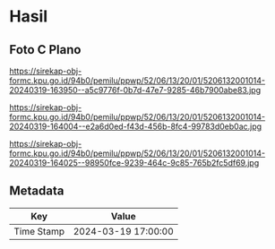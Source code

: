# Hasil

## Foto C Plano

https://sirekap-obj-formc.kpu.go.id/94b0/pemilu/ppwp/52/06/13/20/01/5206132001014-20240319-163950--a5c9776f-0b7d-47e7-9285-46b7900abe83.jpg

https://sirekap-obj-formc.kpu.go.id/94b0/pemilu/ppwp/52/06/13/20/01/5206132001014-20240319-164004--e2a6d0ed-f43d-456b-8fc4-99783d0eb0ac.jpg

https://sirekap-obj-formc.kpu.go.id/94b0/pemilu/ppwp/52/06/13/20/01/5206132001014-20240319-164025--98950fce-9239-464c-9c85-765b2fc5df69.jpg


## Metadata

| Key        | Value               |
| ---------- | ------------------- |
| Time Stamp | 2024-03-19 17:00:00 |



